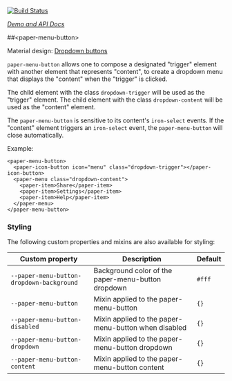 
<!---

This README is automatically generated from the comments in these files:
paper-menu-button-animations.html  paper-menu-button.html

Edit those files, and our readme bot will duplicate them over here!
Edit this file, and the bot will squash your changes :)

-->

[![Build Status](https://travis-ci.org/PolymerElements/paper-menu-button.svg?branch=master)](https://travis-ci.org/PolymerElements/paper-menu-button)

_[Demo and API Docs](https://elements.polymer-project.org/elements/paper-menu-button)_


##&lt;paper-menu-button&gt;


Material design: [Dropdown buttons](https://www.google.com/design/spec/components/buttons.html#buttons-dropdown-buttons)

`paper-menu-button` allows one to compose a designated "trigger" element with
another element that represents "content", to create a dropdown menu that
displays the "content" when the "trigger" is clicked.

The child element with the class `dropdown-trigger` will be used as the
"trigger" element. The child element with the class `dropdown-content` will be
used as the "content" element.

The `paper-menu-button` is sensitive to its content's `iron-select` events. If
the "content" element triggers an `iron-select` event, the `paper-menu-button`
will close automatically.

Example:

    <paper-menu-button>
      <paper-icon-button icon="menu" class="dropdown-trigger"></paper-icon-button>
      <paper-menu class="dropdown-content">
        <paper-item>Share</paper-item>
        <paper-item>Settings</paper-item>
        <paper-item>Help</paper-item>
      </paper-menu>
    </paper-menu-button>

### Styling

The following custom properties and mixins are also available for styling:

Custom property | Description | Default
----------------|-------------|----------
`--paper-menu-button-dropdown-background` | Background color of the paper-menu-button dropdown | `#fff`
`--paper-menu-button` | Mixin applied to the paper-menu-button | `{}`
`--paper-menu-button-disabled` | Mixin applied to the paper-menu-button when disabled | `{}`
`--paper-menu-button-dropdown` | Mixin applied to the paper-menu-button dropdown | `{}`
`--paper-menu-button-content` | Mixin applied to the paper-menu-button content | `{}`



<!-- No docs for <paper-menu-grow-height-animation> found. -->

<!-- No docs for <paper-menu-grow-width-animation> found. -->

<!-- No docs for <paper-menu-shrink-height-animation> found. -->

<!-- No docs for <paper-menu-shrink-width-animation> found. -->
